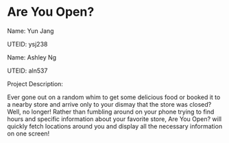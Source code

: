 # Are You Open?

Name: Yun Jang

UTEID: ysj238

Name: Ashley Ng

UTEID: aln537

Project Description:

Ever gone out on a random whim to get some delicious food or booked it to a nearby store and arrive only to your dismay that the store was closed? Well, no longer! Rather than fumbling around on your phone trying to find hours and specific information about your favorite store, Are You Open? will quickly fetch locations around you and display all the necessary information on one screen!
